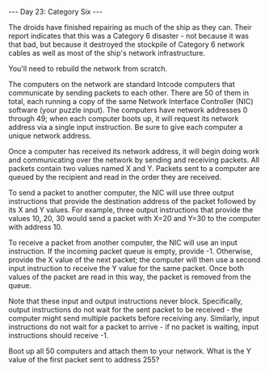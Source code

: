 --- Day 23: Category Six ---

The droids have finished repairing as much of the ship as they can. Their report indicates that this was a Category 6 disaster - not because it was that bad, but because it destroyed the stockpile of Category 6 network cables as well as most of the ship's network infrastructure.

You'll need to rebuild the network from scratch.

The computers on the network are standard Intcode computers that communicate by sending packets to each other. There are 50 of them in total, each running a copy of the same Network Interface Controller (NIC) software (your puzzle input). The computers have network addresses 0 through 49; when each computer boots up, it will request its network address via a single input instruction. Be sure to give each computer a unique network address.

Once a computer has received its network address, it will begin doing work and communicating over the network by sending and receiving packets. All packets contain two values named X and Y. Packets sent to a computer are queued by the recipient and read in the order they are received.

To send a packet to another computer, the NIC will use three output instructions that provide the destination address of the packet followed by its X and Y values. For example, three output instructions that provide the values 10, 20, 30 would send a packet with X=20 and Y=30 to the computer with address 10.

To receive a packet from another computer, the NIC will use an input instruction. If the incoming packet queue is empty, provide -1. Otherwise, provide the X value of the next packet; the computer will then use a second input instruction to receive the Y value for the same packet. Once both values of the packet are read in this way, the packet is removed from the queue.

Note that these input and output instructions never block. Specifically, output instructions do not wait for the sent packet to be received - the computer might send multiple packets before receiving any. Similarly, input instructions do not wait for a packet to arrive - if no packet is waiting, input instructions should receive -1.

Boot up all 50 computers and attach them to your network. What is the Y value of the first packet sent to address 255?
